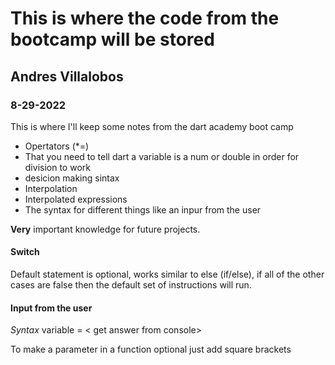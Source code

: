 # This is where the code from the bootcamp will be stored
## Andres Villalobos
### 8-29-2022

This is where I'll keep some notes from the dart academy boot camp 
- Opertators (*=)
- That you need to tell dart a variable is a num or double in order for division to work
- desicion making sintax 
- Interpolation
- Interpolated expressions
- The syntax for different things like an inpur from the user


**Very** important knowledge for future projects.


#### Switch
Default statement is optional, works similar to else (if/else), if all of the other cases are false then the default set of instructions will run.


#### Input from the user 
*Syntax*
variable = < get answer from console>

To make a parameter in a function optional just add square brackets 
